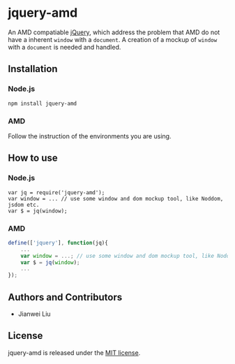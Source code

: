 # jquery-amd

An AMD compatiable [jQuery](https://github.com/jquery/jquery), which address the problem that AMD do not have a inherent `window` with a `document`. A creation of a mockup of `window` with a `document` is needed and handled.

## Installation

### Node.js

```
npm install jquery-amd
```

### AMD

Follow the instruction of the environments you are using.

## How to use

### Node.js

```
var jq = require('jquery-amd');
var window = ... // use some window and dom mockup tool, like Noddom, jsdom etc.
var $ = jq(window);
```

### AMD

```JavaScript
define(['jquery'], function(jq){
    ...
    var window = ...; // use some window and dom mockup tool, like Noddom, jsdom etc.
    var $ = jq(window);
    ...
});
```

## Authors and Contributors

+ Jianwei Liu

## License

jquery-amd is released under the [MIT license](http://www.opensource.org/licenses/MIT).
